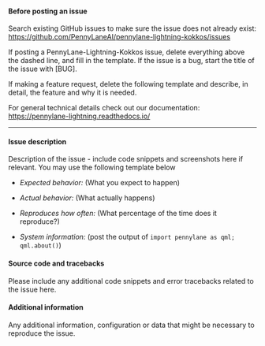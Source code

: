 #### Before posting an issue

Search existing GitHub issues to make sure the issue does not already exist:
https://github.com/PennyLaneAI/pennylane-lightning-kokkos/issues

If posting a PennyLane-Lightning-Kokkos issue, delete everything above the dashed line, and fill
in the template. If the issue is a bug, start the title of the issue with [BUG].

If making a feature request, delete the following template and describe, in detail,
the feature and why it is needed.

For general technical details check out our documentation:
https://pennylane-lightning.readthedocs.io/

-------------------------------------------------------------------------------------------------------------

#### Issue description

Description of the issue - include code snippets and screenshots here
if relevant. You may use the following template below

* *Expected behavior:* (What you expect to happen)

* *Actual behavior:* (What actually happens)

* *Reproduces how often:* (What percentage of the time does it reproduce?)

* *System information:* (post the output of `import pennylane as qml; qml.about()`)

#### Source code and tracebacks

Please include any additional code snippets and error tracebacks related
to the issue here.

#### Additional information

Any additional information, configuration or data that might be necessary
to reproduce the issue.
